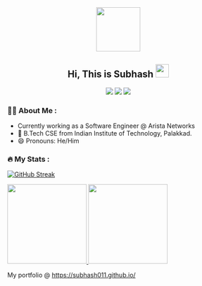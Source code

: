 <div id="header" align="center">
  <img src="https://media.giphy.com/media/M9gbBd9nbDrOTu1Mqx/giphy.gif" width="100"/>
  <h2>Hi, This is Subhash <img src="https://media.giphy.com/media/hvRJCLFzcasrR4ia7z/giphy.gif" width="30px"/></h2>
  <div id="badges" align="center">
    <a href="https://www.linkedin.com/in/subhashs0620/"><img src="https://img.shields.io/badge/LinkedIn-0077B5?style=for-the-badge&logo=linkedin&logoColor=white"/></a>
    <a href="mailto:subhashs0620@gmail.com"><img src="https://img.shields.io/badge/Gmail-D14836?style=for-the-badge&logo=gmail&logoColor=white"/></a>
    <a href="https://instagram.com/subhash_011"><img src="https://img.shields.io/badge/Instagram-E4405F?style=for-the-badge&logo=instagram&logoColor=white"/></a>
  </div>
  <img src="https://komarev.com/ghpvc/?username=subhash011&style=flat-square&color=blue" alt=""/>
</div>

### :man_technologist: About Me :
- Currently working as a Software Engineer @ Arista Networks
- 🔭 B.Tech CSE from Indian Institute of Technology, Palakkad.
- 😄 Pronouns: He/Him

### :fire: My Stats :

[![GitHub Streak](http://github-readme-streak-stats.herokuapp.com?user=subhash011&theme=dark&date_format=j%20M%5B%20Y%5D)](https://git.io/streak-stats)

<a href="https://github.com/kmitul">
  <img height="180em" src="https://github-readme-stats-eight-theta.vercel.app/api?username=subhash011&show_icons=true&theme=algolia&include_all_commits=true&count_private=true"/>
  <img height="180em" src="https://github-readme-stats-eight-theta.vercel.app/api/top-langs/?username=subhash011&layout=compact&langs_count=8&theme=algolia"/>
</a>

My portfolio @ https://subhash011.github.io/

<!--
**subhash011/subhash011** is a ✨ _special_ ✨ repository because its `README.md` (this file) appears on your GitHub profile.

Here are some ideas to get you started:

- 🔭 I’m currently working on ...
- 🌱 I’m currently learning ...
- 👯 I’m looking to collaborate on ...
- 🤔 I’m looking for help with ...
- 💬 Ask me about ...
- 📫 How to reach me: ...
- 😄 Pronouns: ...
- ⚡ Fun fact: ...
-->
